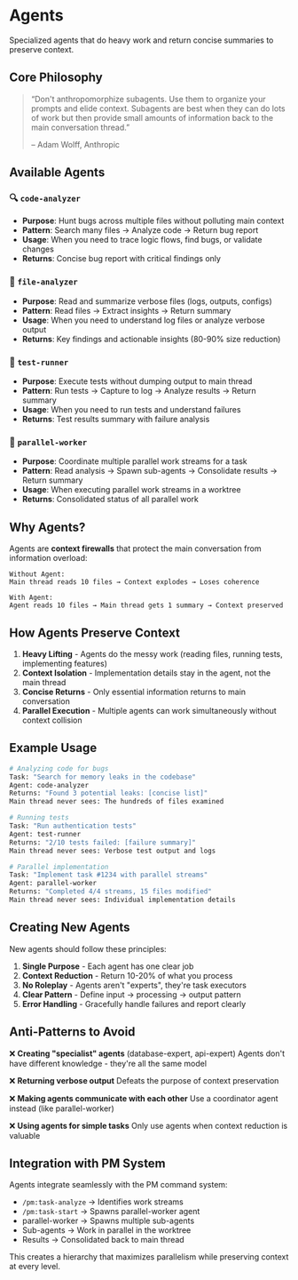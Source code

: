 # Agents

Specialized agents that do heavy work and return concise summaries to preserve context.

## Core Philosophy

> “Don't anthropomorphize subagents. Use them to organize your prompts and elide context. Subagents are best when they can do lots of work but then provide small amounts of information back to the main conversation thread.”
>
> – Adam Wolff, Anthropic

## Available Agents

### 🔍 `code-analyzer`
- **Purpose**: Hunt bugs across multiple files without polluting main context
- **Pattern**: Search many files → Analyze code → Return bug report
- **Usage**: When you need to trace logic flows, find bugs, or validate changes
- **Returns**: Concise bug report with critical findings only

### 📄 `file-analyzer`
- **Purpose**: Read and summarize verbose files (logs, outputs, configs)
- **Pattern**: Read files → Extract insights → Return summary
- **Usage**: When you need to understand log files or analyze verbose output
- **Returns**: Key findings and actionable insights (80-90% size reduction)

### 🧪 `test-runner`
- **Purpose**: Execute tests without dumping output to main thread
- **Pattern**: Run tests → Capture to log → Analyze results → Return summary
- **Usage**: When you need to run tests and understand failures
- **Returns**: Test results summary with failure analysis

### 🔀 `parallel-worker`
- **Purpose**: Coordinate multiple parallel work streams for a task
- **Pattern**: Read analysis → Spawn sub-agents → Consolidate results → Return summary
- **Usage**: When executing parallel work streams in a worktree
- **Returns**: Consolidated status of all parallel work

## Why Agents?

Agents are **context firewalls** that protect the main conversation from information overload:

```
Without Agent:
Main thread reads 10 files → Context explodes → Loses coherence

With Agent:
Agent reads 10 files → Main thread gets 1 summary → Context preserved
```

## How Agents Preserve Context

1. **Heavy Lifting** - Agents do the messy work (reading files, running tests, implementing features)
2. **Context Isolation** - Implementation details stay in the agent, not the main thread
3. **Concise Returns** - Only essential information returns to main conversation
4. **Parallel Execution** - Multiple agents can work simultaneously without context collision

## Example Usage

```bash
# Analyzing code for bugs
Task: "Search for memory leaks in the codebase"
Agent: code-analyzer
Returns: "Found 3 potential leaks: [concise list]"
Main thread never sees: The hundreds of files examined

# Running tests
Task: "Run authentication tests"
Agent: test-runner
Returns: "2/10 tests failed: [failure summary]"
Main thread never sees: Verbose test output and logs

# Parallel implementation
Task: "Implement task #1234 with parallel streams"
Agent: parallel-worker
Returns: "Completed 4/4 streams, 15 files modified"
Main thread never sees: Individual implementation details
```

## Creating New Agents

New agents should follow these principles:

1. **Single Purpose** - Each agent has one clear job
2. **Context Reduction** - Return 10-20% of what you process
3. **No Roleplay** - Agents aren't "experts", they're task executors
4. **Clear Pattern** - Define input → processing → output pattern
5. **Error Handling** - Gracefully handle failures and report clearly

## Anti-Patterns to Avoid

❌ **Creating "specialist" agents** (database-expert, api-expert)
   Agents don't have different knowledge - they're all the same model

❌ **Returning verbose output**
   Defeats the purpose of context preservation

❌ **Making agents communicate with each other**
   Use a coordinator agent instead (like parallel-worker)

❌ **Using agents for simple tasks**
   Only use agents when context reduction is valuable

## Integration with PM System

Agents integrate seamlessly with the PM command system:

- `/pm:task-analyze` → Identifies work streams
- `/pm:task-start` → Spawns parallel-worker agent
- parallel-worker → Spawns multiple sub-agents
- Sub-agents → Work in parallel in the worktree
- Results → Consolidated back to main thread

This creates a hierarchy that maximizes parallelism while preserving context at every level.
